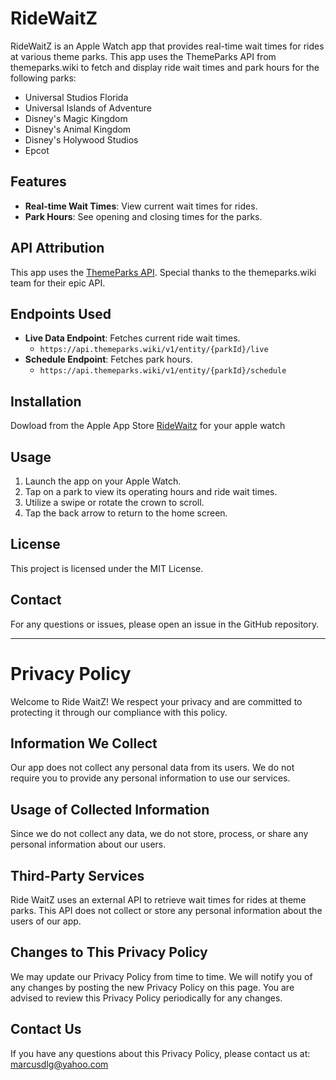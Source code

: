 # RideWaitZ

RideWaitZ is an Apple Watch app that provides real-time wait times for rides at various theme parks. This app uses the ThemeParks API from themeparks.wiki to fetch and display ride wait times and park hours for the following parks:
- Universal Studios Florida
- Universal Islands of Adventure
- Disney's Magic Kingdom
- Disney's Animal Kingdom
- Disney's Holywood Studios
- Epcot

## Features

- **Real-time Wait Times**: View current wait times for rides.
- **Park Hours**: See opening and closing times for the parks.

## API Attribution

This app uses the [ThemeParks API](https://themeparks.wiki/). Special thanks to the themeparks.wiki team for their epic API.

## Endpoints Used

- **Live Data Endpoint**: Fetches current ride wait times.
  - `https://api.themeparks.wiki/v1/entity/{parkId}/live`
- **Schedule Endpoint**: Fetches park hours.
  - `https://api.themeparks.wiki/v1/entity/{parkId}/schedule`

## Installation
Dowload from the Apple App Store [RideWaitz](https://apps.apple.com/us/app/ride-waitz/id6504187830) for your apple watch

## Usage

1. Launch the app on your Apple Watch.
2. Tap on a park to view its operating hours and ride wait times.
3. Utilize a swipe or rotate the crown to scroll.
4. Tap the back arrow to return to the home screen.

## License

This project is licensed under the MIT License.

## Contact

For any questions or issues, please open an issue in the GitHub repository.

---

# Privacy Policy

Welcome to Ride WaitZ! We respect your privacy and are committed to protecting it through our compliance with this policy.

## Information We Collect

Our app does not collect any personal data from its users. We do not require you to provide any personal information to use our services.

## Usage of Collected Information

Since we do not collect any data, we do not store, process, or share any personal information about our users.

## Third-Party Services

Ride WaitZ uses an external API to retrieve wait times for rides at theme parks. This API does not collect or store any personal information about the users of our app.

## Changes to This Privacy Policy

We may update our Privacy Policy from time to time. We will notify you of any changes by posting the new Privacy Policy on this page. You are advised to review this Privacy Policy periodically for any changes.

## Contact Us

If you have any questions about this Privacy Policy, please contact us at: marcusdlg@yahoo.com


